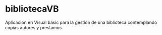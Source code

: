 # bibliotecaVB
Aplicación en Visual basic para la gestion de una biblioteca contemplando copias autores y prestamos
